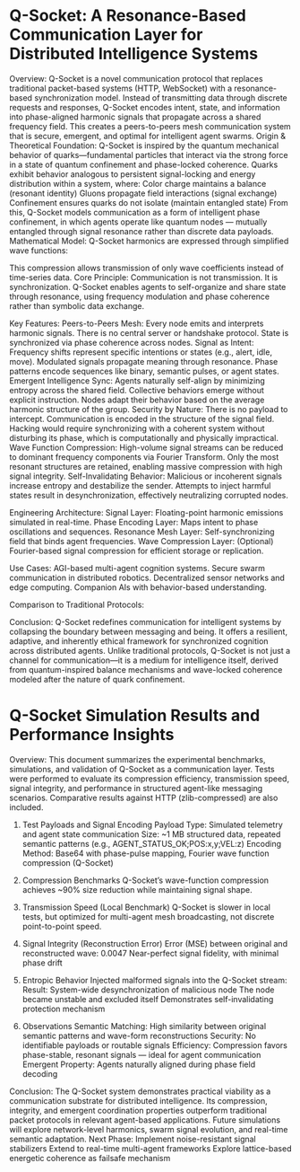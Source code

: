 # Q-Socket: A Resonance-Based Communication Layer for Distributed Intelligence Systems
Overview: Q-Socket is a novel communication protocol that replaces traditional packet-based systems (HTTP, WebSocket) with a resonance-based synchronization model. Instead of transmitting data through discrete requests and responses, Q-Socket encodes intent, state, and information into phase-aligned harmonic signals that propagate across a shared frequency field. This creates a peers-to-peers mesh communication system that is secure, emergent, and optimal for intelligent agent swarms.
Origin & Theoretical Foundation: Q-Socket is inspired by the quantum mechanical behavior of quarks—fundamental particles that interact via the strong force in a state of quantum confinement and phase-locked coherence. Quarks exhibit behavior analogous to persistent signal-locking and energy distribution within a system, where:
Color charge maintains a balance (resonant identity)
Gluons propagate field interactions (signal exchange)
Confinement ensures quarks do not isolate (maintain entangled state)
From this, Q-Socket models communication as a form of intelligent phase confinement, in which agents operate like quantum nodes — mutually entangled through signal resonance rather than discrete data payloads.
Mathematical Model: Q-Socket harmonics are expressed through simplified wave functions:

This compression allows transmission of only wave coefficients instead of time-series data.
Core Principle:
Communication is not transmission. It is synchronization.
Q-Socket enables agents to self-organize and share state through resonance, using frequency modulation and phase coherence rather than symbolic data exchange.

Key Features:
Peers-to-Peers Mesh:
Every node emits and interprets harmonic signals.
There is no central server or handshake protocol.
State is synchronized via phase coherence across nodes.
Signal as Intent:
Frequency shifts represent specific intentions or states (e.g., alert, idle, move).
Modulated signals propagate meaning through resonance.
Phase patterns encode sequences like binary, semantic pulses, or agent states.
Emergent Intelligence Sync:
Agents naturally self-align by minimizing entropy across the shared field.
Collective behaviors emerge without explicit instruction.
Nodes adapt their behavior based on the average harmonic structure of the group.
Security by Nature:
There is no payload to intercept.
Communication is encoded in the structure of the signal field.
Hacking would require synchronizing with a coherent system without disturbing its phase, which is computationally and physically impractical.
Wave Function Compression:
High-volume signal streams can be reduced to dominant frequency components via Fourier Transform.
Only the most resonant structures are retained, enabling massive compression with high signal integrity.
Self-Invalidating Behavior:
Malicious or incoherent signals increase entropy and destabilize the sender.
Attempts to inject harmful states result in desynchronization, effectively neutralizing corrupted nodes.

Engineering Architecture:
Signal Layer: Floating-point harmonic emissions simulated in real-time.
Phase Encoding Layer: Maps intent to phase oscillations and sequences.
Resonance Mesh Layer: Self-synchronizing field that binds agent frequencies.
Wave Compression Layer: (Optional) Fourier-based signal compression for efficient storage or replication.

Use Cases:
AGI-based multi-agent cognition systems.
Secure swarm communication in distributed robotics.
Decentralized sensor networks and edge computing.
Companion AIs with behavior-based understanding.

Comparison to Traditional Protocols:

Conclusion: Q-Socket redefines communication for intelligent systems by collapsing the boundary between messaging and being. It offers a resilient, adaptive, and inherently ethical framework for synchronized cognition across distributed agents. Unlike traditional protocols, Q-Socket is not just a channel for communication—it is a medium for intelligence itself, derived from quantum-inspired balance mechanisms and wave-locked coherence modeled after the nature of quark confinement.
# Q-Socket Simulation Results and Performance Insights
Overview: This document summarizes the experimental benchmarks, simulations, and validation of Q-Socket as a communication layer. Tests were performed to evaluate its compression efficiency, transmission speed, signal integrity, and performance in structured agent-like messaging scenarios. Comparative results against HTTP (zlib-compressed) are also included.

1. Test Payloads and Signal Encoding
Payload Type: Simulated telemetry and agent state communication
Size: ~1 MB structured data, repeated semantic patterns (e.g., AGENT_STATUS_OK;POS:x,y;VEL:z)
Encoding Method: Base64 with phase-pulse mapping, Fourier wave function compression (Q-Socket)

2. Compression Benchmarks
Q-Socket’s wave-function compression achieves ~90% size reduction while maintaining signal shape.

3. Transmission Speed (Local Benchmark)
Q-Socket is slower in local tests, but optimized for multi-agent mesh broadcasting, not discrete point-to-point speed.

4. Signal Integrity (Reconstruction Error)
Error (MSE) between original and reconstructed wave: 0.0047
Near-perfect signal fidelity, with minimal phase drift

5. Entropic Behavior
Injected malformed signals into the Q-Socket stream:
Result: System-wide desynchronization of malicious node
The node became unstable and excluded itself
Demonstrates self-invalidating protection mechanism

6. Observations
Semantic Matching: High similarity between original semantic patterns and wave-form reconstructions
Security: No identifiable payloads or routable signals
Efficiency: Compression favors phase-stable, resonant signals — ideal for agent communication
Emergent Property: Agents naturally aligned during phase field decoding

Conclusion: The Q-Socket system demonstrates practical viability as a communication substrate for distributed intelligence. Its compression, integrity, and emergent coordination properties outperform traditional packet protocols in relevant agent-based applications. Future simulations will explore network-level harmonics, swarm signal evolution, and real-time semantic adaptation.
Next Phase:
Implement noise-resistant signal stabilizers
Extend to real-time multi-agent frameworks
Explore lattice-based energetic coherence as failsafe mechanism

